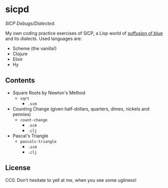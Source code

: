 # sicpd

*SICP Debugs/Dialected.*

My own coding practice exercises of SICP, a Lisp world of [suffusion of blue](https://xkcd.com/224/)
and its dialects. Used languages are:

- Scheme (the vanilla!)
- Clojure
- Elixir
- Hy

## Contents

- Square Roots by Newton's Method
  + `sqrt`
    + `.scm`
- Counting Change (given half-dollars, quarters, dimes, nickels and pennies)
  + `count-change`
    + `.scm`
    + `.clj`
- Pascal's Triangle
  + `pascals-triangle`
    + `.scm`
    + `.clj`

## License

CC0. Don't hesitate to yell at me, when you see some ugliness!
